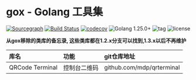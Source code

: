 gox - Golang 工具集
===

[![Sourcegraph](https://sourcegraph.com/github.com/quant1x/gox/-/badge.svg)](https://sourcegraph.com/github.com/quant1x/gox?badge)
[![Build Status](https://api.travis-ci.com/repos/quant1x/gox.png)](https://travis-ci.com/quant1x/gox)
[![codecov](https://codecov.io/gh/quant1x/gox/branch/master/graph/badge.svg)](https://codecov.io/gh/quant1x/gox)
![Golang 1.25.0+](https://img.shields.io/badge/Golang-1.25+-orange.svg?style=flat)
![tag](https://img.shields.io/github/tag/quant1x/gox.svg?style=flat)
![license](https://img.shields.io/github/license/quant1x/gox.svg)


**从gox移除的类库的备忘录, 这些类库都在1.2.x分支可以找到,1.3.x以后不再维护**

| 库名              | 功能     | git仓库地址                   |
|:----------------|:-------|:--------------------------|
| QRCode Terminal | 控制台二维码 | github.com/mdp/qrterminal |